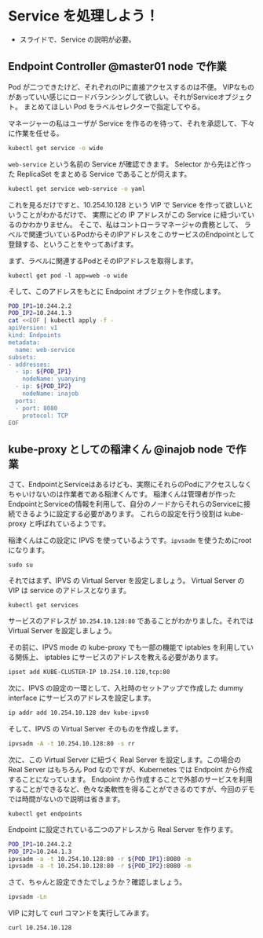# Service を処理しよう！

-   スライドで、Service の説明が必要。

## Endpoint Controller @master01 node で作業

Pod が二つできたけど、それぞれのIPに直接アクセスするのは不便。
VIPなものがあっていい感じにロードバランシングして欲しい。それがServiceオブジェクト。
まとめてほしい Pod をラベルセレクターで指定してやる。

マネージャーの私はユーザが Service を作るのを待って、それを承認して、下々に作業を任せる。

```bash
kubectl get service -o wide
```

`web-service` という名前の Service が確認できます。
Selector から先ほど作った ReplicaSet をまとめる Service であることが伺えます。

```bash
kubectl get service web-service -o yaml
```

これを見るだけですと、10.254.10.128 という VIP で Service を作って欲しいということがわかるだけで、
実際にどの IP アドレスがこの Service に紐づいているのかわかりません。
そこで、私はコントローラマネージャの責務として、
ラベルで関連づいているPodからそのIPアドレスをこのサービスのEndpointとして登録する、ということをやってあげます。

まず、ラベルに関連するPodとそのIPアドレスを取得します。

```
kubectl get pod -l app=web -o wide
```

そして、このアドレスをもとに Endpoint オブジェクトを作成します。

```bash
POD_IP1=10.244.2.2
POD_IP2=10.244.1.3
cat <<EOF | kubectl apply -f -
apiVersion: v1
kind: Endpoints
metadata:
  name: web-service
subsets:
- addresses:
  - ip: ${POD_IP1}
    nodeName: yuanying
  - ip: ${POD_IP2}
    nodeName: inajob
  ports:
  - port: 8080
    protocol: TCP
EOF
```

## kube-proxy としての稲津くん @inajob node で作業

さて、EndpointとServiceはあるけども、実際にそれらのPodにアクセスしなくちゃいけないのは作業者である稲津くんです。
稲津くんは管理者が作った EndpointとServiceの情報を利用して、自分のノードからそれらのServiceに接続できるように設定する必要があります。
これらの設定を行う役割は kube-proxy と呼ばれているようです。

稲津くんはこの設定に IPVS を使っているようです。`ipvsadm` を使うためにrootになります。

```
sudo su
```

それではまず、IPVS の Virtual Server を設定しましょう。 Virtual Server の VIP は service のアドレスとなります。

```
kubectl get services
```

サービスのアドレスが `10.254.10.128:80` であることがわかりました。それでは Virtual Server を設定しましょう。

その前に、IPVS mode の kube-proxy でも一部の機能で iptables を利用している関係上、
iptables にサービスのアドレスを教える必要があります。

```bash
ipset add KUBE-CLUSTER-IP 10.254.10.128,tcp:80
```

次に、IPVS の設定の一環として、入社時のセットアップで作成した dummy interface にサービスのアドレスを設定します。

```bash
ip addr add 10.254.10.128 dev kube-ipvs0
```

そして、IPVS の Virtual Server そのものを作成します。

```bash
ipvsadm -A -t 10.254.10.128:80 -s rr
```

次に、この Virtual Server に紐づく Real Server を設定します。この場合の Real Server はもちろん Pod なのですが、Kubernetes では Endpoint から作成することになっています。
Endpoint から作成することで外部のサービスを利用することができるなど、色々な柔軟性を得ることができるのですが、今回のデモでは時間がないので説明は省きます。

```
kubectl get endpoints 
```

Endpoint に設定されている二つのアドレスから Real Server を作ります。

```bash
POD_IP1=10.244.2.2
POD_IP2=10.244.1.3
ipvsadm -a -t 10.254.10.128:80 -r ${POD_IP1}:8080 -m
ipvsadm -a -t 10.254.10.128:80 -r ${POD_IP2}:8080 -m
```

さて、ちゃんと設定できたでしょうか？確認しましょう。

```bash
ipvsadm -Ln
```

VIP に対して curl コマンドを実行してみます。

```bash
curl 10.254.10.128
```
